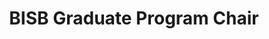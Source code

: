 ---
name: Terry Gaasterland
role: Chair
email: tgaasterland@ucsd.edu
title: BISB Graduate Program Chair
photo: 
---